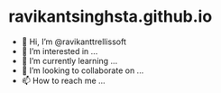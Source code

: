 # ravikantsinghsta.github.io

- 👋 Hi, I’m @ravikanttrellissoft
- 👀 I’m interested in ...
- 🌱 I’m currently learning ...
- 💞️ I’m looking to collaborate on ...
- 📫 How to reach me ...
